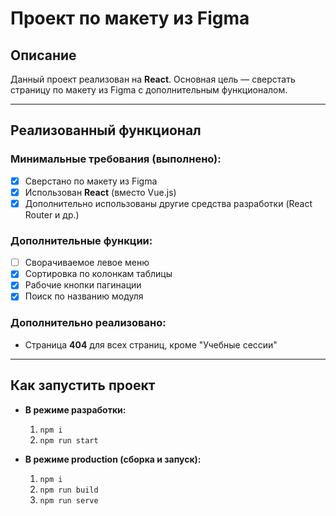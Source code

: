 
# Проект по макету из Figma

## Описание
Данный проект реализован на **React**. Основная цель — сверстать страницу по макету из Figma с дополнительным функционалом.

---

## Реализованный функционал

### Минимальные требования (выполнено):
- [x] Сверстано по макету из Figma  
- [x] Использован **React** (вместо Vue.js)  
- [x] Дополнительно использованы другие средства разработки (React Router и др.)

### Дополнительные функции:
- [ ] Сворачиваемое левое меню  
- [x] Сортировка по колонкам таблицы  
- [x] Рабочие кнопки пагинации
- [x] Поиск по названию модуля  

### Дополнительно реализовано:
- Страница **404** для всех страниц, кроме "Учебные сессии"

---

## Как запустить проект

- **В режиме разработки:**
  1. `npm i`
  2. `npm run start`

- **В режиме production (сборка и запуск):**
  1. `npm i`
  2. `npm run build`
  3. `npm run serve`